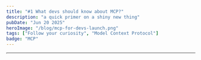 ```yaml
---
title: "#1 What devs should know about MCP?"
description: "a quick primer on a shiny new thing"
pubDate: "Jun 20 2025"
heroImage: "/blog/mcp-for-devs-launch.png"
tags: ["Follow your curiosity", "Model Context Protocol"]
badge: "MCP"
---
```

<script type="text/javascript">
   document.addEventListener("DOMContentLoaded", function() {
   const iframe = document.getElementById("leaflet-pub-3ls2mopzrpc2i"); 
   var divHeight = iframe.ownerDocument.body.parentNode.scrollHeight;
   divHeight = divHeight + 3500 ; //no idea why, 3500 is what works
   iframe.height = divHeight;
});

</script>

<div id="iframe-wrapper">
    <iframe
        id="leaflet-pub-3ls2mopzrpc2i"
        title="Leaflet publication by CoastWeb"
        width="100%"
        src="https://coastweb.leaflet.pub/3ls2mopzrpc2i"
        height="0"
        scrolling="no">
    </iframe>
</div>